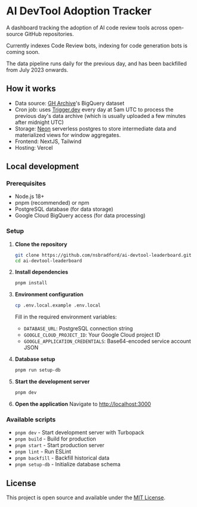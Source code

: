 # AI DevTool Adoption Tracker

A dashboard tracking the adoption of AI code review tools across open-source GitHub repositories.

Currently indexes Code Review bots, indexing for code generation bots is coming soon.

The data pipeline runs daily for the previous day, and has been backfilled from July 2023 onwards.

## How it works

- Data source: [GH Archive](https://www.gharchive.org/)'s BigQuery dataset
- Cron job: uses [Trigger.dev](https://trigger.dev/) every day at 5am UTC to process the previous day's data archive (which is usually uploaded a few minutes after midnight UTC)
- Storage: [Neon](https://neon.com/) serverless postgres to store intermediate data and materialized views for window aggregates.
- Frontend: NextJS, Tailwind
- Hosting: Vercel

## Local development

### Prerequisites

- Node.js 18+
- pnpm (recommended) or npm
- PostgreSQL database (for data storage)
- Google Cloud BigQuery access (for data processing)

### Setup

1. **Clone the repository**

   ```bash
   git clone https://github.com/nsbradford/ai-devtool-leaderboard.git
   cd ai-devtool-leaderboard
   ```

2. **Install dependencies**

   ```bash
   pnpm install
   ```

3. **Environment configuration**

   ```bash
   cp .env.local.example .env.local
   ```

   Fill in the required environment variables:
   - `DATABASE_URL`: PostgreSQL connection string
   - `GOOGLE_CLOUD_PROJECT_ID`: Your Google Cloud project ID
   - `GOOGLE_APPLICATION_CREDENTIALS`: Base64-encoded service account JSON

4. **Database setup**

   ```bash
   pnpm run setup-db
   ```

5. **Start the development server**

   ```bash
   pnpm dev
   ```

6. **Open the application**
   Navigate to [http://localhost:3000](http://localhost:3000)

### Available scripts

- `pnpm dev` - Start development server with Turbopack
- `pnpm build` - Build for production
- `pnpm start` - Start production server
- `pnpm lint` - Run ESLint
- `pnpm backfill` - Backfill historical data
- `pnpm setup-db` - Initialize database schema

## License

This project is open source and available under the [MIT License](LICENSE).
